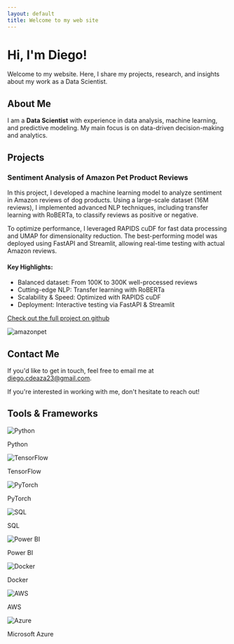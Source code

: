 ```yaml
---
layout: default
title: Welcome to my web site
---
```


# Hi, I'm Diego!  

Welcome to my website. Here, I share my projects, research, and insights about my work as a Data Scientist.  

## About Me  

I am a **Data Scientist** with experience in data analysis, machine learning, and predictive modeling. My main focus is on data-driven decision-making and analytics.  

## Projects  

### Sentiment Analysis of Amazon Pet Product Reviews
In this project, I developed a machine learning model to analyze sentiment in Amazon reviews of dog products. Using a large-scale dataset (16M reviews), I implemented advanced NLP techniques, including transfer learning with RoBERTa, to classify reviews as positive or negative.

To optimize performance, I leveraged RAPIDS cuDF for fast data processing and UMAP for dimensionality reduction. The best-performing model was deployed using FastAPI and Streamlit, allowing real-time testing with actual Amazon reviews.

#### Key Highlights:
- Balanced dataset: From 100K to 300K well-processed reviews
- Cutting-edge NLP: Transfer learning with RoBERTa
- Scalability & Speed: Optimized with RAPIDS cuDF
- Deployment: Interactive testing via FastAPI & Streamlit

[Check out the full project on github](https://github.com/diegocasasbuenas/sentiment_analysis_ecommerce.git)

![amazonpet](/images/amazonpet.jpg)

## Contact Me  

If you'd like to get in touch, feel free to email me at [diego.cdeaza23@gmail.com](mailto:diego.cdeaza23@gmail.com).  

If you're interested in working with me, don't hesitate to reach out!  




## Tools & Frameworks

<div class="tech-container">
  <!-- Python -->
  <div class="tech-card">
    <img src="https://cdn.jsdelivr.net/gh/devicons/devicon/icons/python/python-original.svg" alt="Python">
    <p>Python</p>
  </div>
  <!-- TensorFlow -->
  <div class="tech-card">
    <img src="https://cdn.jsdelivr.net/gh/devicons/devicon/icons/tensorflow/tensorflow-original.svg" alt="TensorFlow">
    <p>TensorFlow</p>
  </div>
  <!-- PyTorch -->
  <div class="tech-card">
    <img src="https://cdn.jsdelivr.net/gh/devicons/devicon/icons/pytorch/pytorch-original.svg" alt="PyTorch">
    <p>PyTorch</p>
  </div>
  <!-- SQL -->
  <div class="tech-card">
    <img src="https://cdn.jsdelivr.net/gh/devicons/devicon/icons/mysql/mysql-original.svg" alt="SQL">
    <p>SQL</p>
  </div>
  <!-- Power BI -->
  <div class="tech-card">
    <img src="https://www.vectorlogo.zone/logos/microsoft_powerbi/microsoft_powerbi-icon.svg" alt="Power BI">
    <p>Power BI</p>
  </div>
  <!-- Docker -->
  <div class="tech-card">
    <img src="https://cdn.jsdelivr.net/gh/devicons/devicon/icons/docker/docker-original.svg" alt="Docker">
    <p>Docker</p>
  </div>
  <!-- AWS -->
  <div class="tech-card">
    <img src="https://cdn.jsdelivr.net/gh/devicons/devicon/icons/amazonwebservices/amazonwebservices-original-wordmark.svg" alt="AWS">
    <p>AWS</p>
  </div>
  <!-- Azure -->
  <div class="tech-card">
    <img src="https://cdn.jsdelivr.net/gh/devicons/devicon/icons/azure/azure-original.svg" alt="Azure">
    <p>Microsoft Azure</p>
  </div>
</div>
